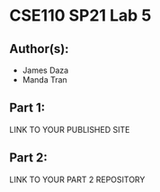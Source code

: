 # CSE110 SP21 Lab 5

## Author(s):
- James Daza
- Manda Tran

## Part 1:

LINK TO YOUR PUBLISHED SITE

## Part 2:

LINK TO YOUR PART 2 REPOSITORY